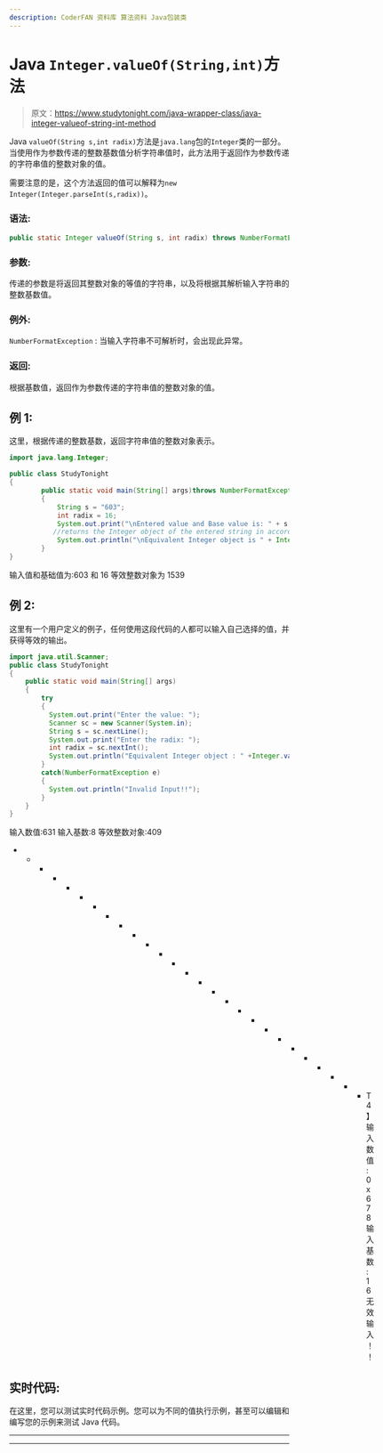 ```yaml
---
description: CoderFAN 资料库 算法资料 Java包装类
---
```


# Java `Integer.valueOf(String,int)`方法

> 原文：<https://www.studytonight.com/java-wrapper-class/java-integer-valueof-string-int-method>

Java `valueOf(String s,int radix)`方法是`java.lang`包的`Integer`类的一部分。当使用作为参数传递的整数基数值分析字符串值时，此方法用于返回作为参数传递的字符串值的整数对象的值。

需要注意的是，这个方法返回的值可以解释为`new Integer(Integer.parseInt(s,radix))`。

### 语法:

```java
public static Integer valueOf(String s, int radix) throws NumberFormatException 
```

### 参数:

传递的参数是将返回其整数对象的等值的字符串，以及将根据其解析输入字符串的整数基数值。

### 例外:

`NumberFormatException` : 当输入字符串不可解析时，会出现此异常。

### 返回:

根据基数值，返回作为参数传递的字符串值的整数对象的值。

## 例 1:

这里，根据传递的整数基数，返回字符串值的整数对象表示。

```java
import java.lang.Integer;

public class StudyTonight
{  
        public static void main(String[] args)throws NumberFormatException 
        { 
            String s = "603";  
            int radix = 16;  
            System.out.print("\nEntered value and Base value is: " + s + " and " + radix);  
           //returns the Integer object of the entered string in accordance with the radix            
            System.out.println("\nEquivalent Integer object is " + Integer.valueOf(s, radix)); 
        }  
} 
```

输入值和基础值为:603 和 16
等效整数对象为 1539

## 例 2:

这里有一个用户定义的例子，任何使用这段代码的人都可以输入自己选择的值，并获得等效的输出。

```java
import java.util.Scanner; 
public class StudyTonight
{  
    public static void main(String[] args)
    {  
        try
        {
          System.out.print("Enter the value: ");  
          Scanner sc = new Scanner(System.in);  
          String s = sc.nextLine();  
          System.out.print("Enter the radix: "); 
          int radix = sc.nextInt();
          System.out.println("Equivalent Integer object : " +Integer.valueOf(s,radix)); //returns the Integer object value of the string with respect to radix 
        }
        catch(NumberFormatException e)
        {
          System.out.println("Invalid Input!!");
        }         
    }  
} 
```

输入数值:631
输入基数:8
等效整数对象:409
* * * * * * * * * * * * * * * * * * * * * * * * * * * T4】输入数值:0x678
输入基数:16
无效输入！！

## 实时代码:

在这里，您可以测试实时代码示例。您可以为不同的值执行示例，甚至可以编辑和编写您的示例来测试 Java 代码。

* * *

* * *